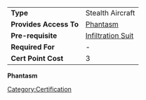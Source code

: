 |                        |                                                                   |
|------------------------|-------------------------------------------------------------------|
| **Type**               | Stealth Aircraft                                                  |
| **Provides Access To** | [Phantasm](Phantasm "wikilink")                                   |
| **Pre-requisite**      | [Infiltration Suit](Infiltration_Suit_(Certification) "wikilink") |
| **Required For**       | \-                                                                |
| **Cert Point Cost**    | 3                                                                 |

**Phantasm**

[Category:Certification](Category:Certification "wikilink")